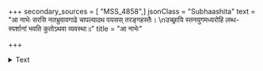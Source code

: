 +++
secondary_sources = [ "MSS_4858",]
jsonClass = "Subhaashita"
text = "आ नाभेः सरसि नतभ्रुवावगाढे चापल्यादथ पयसस् तरङ्गहस्तैः।  \nउच्छ्रायि स्तनयुगमध्यरोहि लब्ध- स्पर्शानां भवति कुतोऽथवा व्यवस्था॥"
title = "आ नाभेः"

+++

<details><summary>Text</summary>

आ नाभेः सरसि नतभ्रुवावगाढे चापल्यादथ पयसस् तरङ्गहस्तैः।  
उच्छ्रायि स्तनयुगमध्यरोहि लब्ध- स्पर्शानां भवति कुतोऽथवा व्यवस्था॥
</details>
